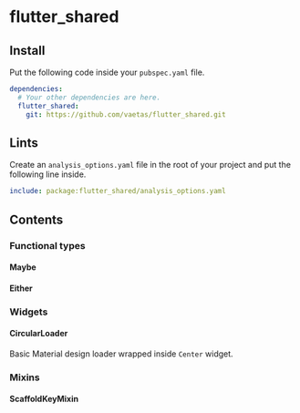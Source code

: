 # flutter_shared

## Install

Put the following code inside your `pubspec.yaml` file.

```yaml
dependencies:
  # Your other dependencies are here.
  flutter_shared:
    git: https://github.com/vaetas/flutter_shared.git
```

## Lints

Create an `analysis_options.yaml` file in the root of your project and put the following line inside.

```yaml
include: package:flutter_shared/analysis_options.yaml
```

## Contents

### Functional types

#### Maybe

#### Either

### Widgets

#### CircularLoader

Basic Material design loader wrapped inside `Center` widget.

### Mixins

#### ScaffoldKeyMixin
